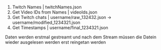 1. Twitch Names | twitchNames.json
2. Get Video IDs from Names | videoIds.json
3. Get Twitch chats | username/raw_132432.json -> username/modified_1234321.json
4. Get Timestamps | username/final_1234321.json


Daten werden erstmal gestreamt und nach dem Stream müssen die Datein wieder ausgelesen werden erst reingetan werden